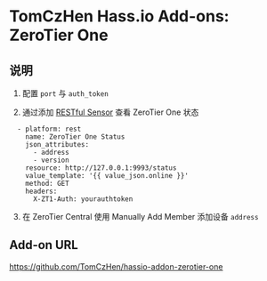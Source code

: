 # TomCzHen Hass.io Add-ons: ZeroTier One

## 说明

1. 配置 `port` 与 `auth_token`

2. 通过添加 [RESTful Sensor](https://www.home-assistant.io/components/sensor.rest/) 查看 ZeroTier One 状态

```
  - platform: rest
    name: ZeroTier One Status
    json_attributes:
      - address
      - version
    resource: http://127.0.0.1:9993/status
    value_template: '{{ value_json.online }}'
    method: GET
    headers:
      X-ZT1-Auth: yourauthtoken
```

3. 在 ZeroTier Central 使用 Manually Add Member 添加设备 `address`

## Add-on URL

<https://github.com/TomCzHen/hassio-addon-zerotier-one>